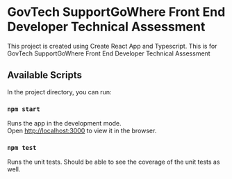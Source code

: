 # GovTech SupportGoWhere Front End Developer Technical Assessment

This project is created using Create React App and Typescript. This is for GovTech SupportGoWhere Front End Developer Technical Assessment

## Available Scripts

In the project directory, you can run:

### `npm start`

Runs the app in the development mode.\
Open [http://localhost:3000](http://localhost:3000) to view it in the browser.

### `npm test`

Runs the unit tests. Should be able to see the coverage of the unit tests as well.
